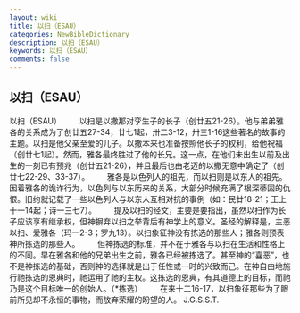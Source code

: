 ```yaml
---
layout: wiki
title: 以扫（ESAU）
categories: NewBibleDictionary
description: 以扫（ESAU）
keywords: 以扫（ESAU）
comments: false
---
```


## 以扫（ESAU）



以扫（ESAU）
　　以扫是以撒那对孪生子的长子（创廿五21-26）。他与弟弟雅各的关系成为了创廿五27-34，廿七1起，卅二3-12，卅三1-16这些著名的故事的主题。以扫是他父亲至爱的儿子。以撒本来也准备按照他长子的权利，给他祝福（创廿七1起）。然而，雅各最终胜过了他的长兄。这一点，在他们未出生以前及出生的一刻已有预兆（创廿五21-26），并且最后也由老迈的以撒无意中确定了（创廿七22-29、33-37）。
　　雅各是以色列人的祖先，而以扫则是以东人的祖先。因着雅各的诡诈行为，以色列与以东历来的关系，大部分时候充满了根深蒂固的仇恨。旧约就记载了一些以色列人与以东人互相对抗的事例（如：民廿18-21；王上十一14起；诗一三七7）。
　　提及以扫的经文，主要是要指出，虽然以扫作为长子应该享有继承权，但神摒弃以扫之举背后有神学上的意义。圣经的解释是，主恶以扫、爱雅各（玛一2-3；罗九13）。以扫象征神没有拣选的那些人；雅各则预表神所拣选的那些人。
　　但神拣选的标准，并不在于雅各与以扫在生活和性格上的不同。早在雅各和他的兄弟出生之前，雅各已经被拣选了。甚至神的“喜恶”，也不是神拣选的基础，否则神的选择就是出于任性或一时的兴致而己。在神自由地施行祂拣选的恩典时，祂运用了祂的主权。这拣选的恩典，有其道德上的目标，而祂乃是这个目标唯一的创始人。（*拣选）
　　在来十二16-17，以扫象征那些为了眼前所见却不永恒的事物，而放弃荣耀的盼望的人。
J.G.S.S.T.





